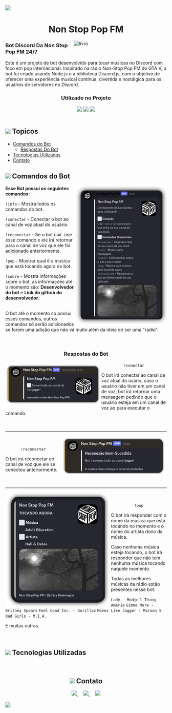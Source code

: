 <img src="https://zeno.fm/_ipx/_/https://images.zeno.fm/V2VsIpKBPVxfcZcMn-sG5YZnOKHcV0K66urj8DYNx14/rs:fill:2048:512/g:ce:0:0/aHR0cHM6Ly9wcm94eS56ZW5vLmZtL2NvbnRlbnQvc3RhdGlvbnMvYWd4emZucGxibTh0YzNSaGRITnlNZ3NTQ2tGMWRHaERiR2xsYm5RWWdJRGc5cUdDckFnTUN4SU9VM1JoZEdsdmJsQnliMlpwYkdVWWdJQ3dvWXpZOVFvTW9nRUVlbVZ1YncvbWljcm9zaXRlL2JhY2tncm91bmRfaW1hZ2UvP3U9MTY2MTUzODk0NjAwMA.webp">

<br>
<h1 align="center">Non Stop Pop FM</h1>


<img align="right" alt="livro" width="290" src="https://static.wikia.nocookie.net/gta/images/7/70/Non-stop-pop.png/revision/latest?cb=20150212115927&path-prefix=pt">

<!-- about me -->
 <h3 align="left">Bot Discord Da Non Stop Pop FM 24/7</h3>

Este é um projeto de bot desenvolvido para tocar músicas no Discord com foco em pop internacional. Inspirado na rádio Non-Stop Pop FM do GTA V, o bot foi criado usando Node.js e a biblioteca Discord.js, com o objetivo de oferecer uma experiência musical contínua, divertida e nostálgica para os usuários de servidores no Discord.

<div align="center"> 

<h3>Utilizado no Projeto</h3>

<img src="https://skillicons.dev/icons?i=nodejs" />
<img src="https://cdn.sanity.io/images/34ent8ly/production/ec37a3660704e1fa2b4246c9a01ab34e145194ad-824x824.png" width=50px/>
<img src="https://skillicons.dev/icons?i=discord" /><br>
</div></h4>

<br>

## <img src="https://static.wikia.nocookie.net/gta/images/7/70/Non-stop-pop.png/revision/latest?cb=20150212115927&path-prefix=pt" width="20px"> Topicos


- [Comandos do Bot](#comandos)
  - [Respostas Do Bot](#respostas)
- [Tecnologias Utilizadas](#tecnologias)
- [Contato](#Contato)


<h2 id="comandos">
  <img src="https://static.wikia.nocookie.net/gta/images/7/70/Non-stop-pop.png/revision/latest?cb=20150212115927&path-prefix=pt" width="25px"> Comandos do Bot
</h2>

<img align="right" width="290" src="./readme/image/IMG_20250519_235243.png">

**Esse Bot possui os seguintes comandos:**

`!info` - Mostra todos os comandos do bot.

`!conectar` - Conectar o bot ao canal de voz atual do usuário.

`!reconectar` - Se o bot cair. use esse comando e ele irá retornar para o canal de voz que ele foi adicionado anteriormente. 

`!pop` - Mostrar qual é a musica que está tocando agora no bot.

`!sobre` - Mostra informações sobre o bot, as informações até o momento são: **Desenvolvedor do bot** e **Link do github do desenvolvedor**. 

<br>
O bot até o momento só possui esses comandos, outros comandos só serão adicionados se forem uma adição que não vá muito além da ideia de ser uma "radio".
<br>
<br>
<br>

<h3 id="respostas" align="center">
   Respostas do Bot
</h3>

<!-- Conectar  -->

<img src="./readme/image/IMG_20250520_101556.png" align="left" width="300px">

<div align="center"> 

`!conectar`
 </div>
O bot irá conectar ao canal de voz atual do usário, caso o usuário não tiver em um canal de voz, bot irá retornar uma mensagem pedindo que o usuário esteja em um canal de voz ao para executar o comando.
<br>
<br>


<br>
<hr>


<!-- Reconectar  -->

<img src="./readme/image/reconectar.png" align="right" width="330px">

<br>
<div align="center"> 

`!reconectar`
 </div>
O bot irá reconectar ao canal de voz que ele se conectou anteriormente.
<br>
<br>

<br>
<hr>


<!-- pop  -->

<img src="./readme/image/pop.png" align="left" width="330px">

<br>
<div align="center"> 

`!pop`
 </div>
O bot irá responder com o nome da música que está tocando no momento e o nome do artista dono da música.<br>

Caso nenhuma música esteja tocando, o bot irá responder que não tem nenhuma música tocando naquele momento.<br>

Todas as melhores músicas da rádio estão presentes nesse bot:

`Lady - Modjo`
`1 Thing - Amerie`
`Gimme More - Britney Spears`
`Feel Good Inc. - Gorillaz`
`Moves Like Jagger - Maroon 5`
`Bad Girls - M.I.A.`

E muitas outras.
<br>
<br>
<br>

<h2 id="tecnologias">
  <img src="https://static.wikia.nocookie.net/gta/images/7/70/Non-stop-pop.png/revision/latest?cb=20150212115927&path-prefix=pt" width="25px"> Tecnologias Utilizadas
</h2>

<br>

<h2 id="Contato" align="center">
  <img src="https://static.wikia.nocookie.net/gta/images/7/70/Non-stop-pop.png/revision/latest?cb=20150212115927&path-prefix=pt" width="25px"> Contato
</h2>

<!-- minhas redes  --> 
  <div align="center"> 

  <a href="https://mail.google.com/mail/?view=cm&to=glauedson18s@gmail.com" target="_blank">
    <img src="https://skillicons.dev/icons?i=gmail" />
  </a>ﾠ
  <a href="https://www.linkedin.com/in/glauedson-carlos-89875b258/" target="_blank">
    <img src="https://skillicons.dev/icons?i=linkedin" />
  </a>ﾠ
  <a href="https://github.com/Glauedson" target="_blank">
    <img src="https://skillicons.dev/icons?i=github" />
  </a>

  </div>
  <br>

<img src="https://w0.peakpx.com/wallpaper/6/69/HD-wallpaper-city-video-game-grand-theft-auto-grand-theft-auto-v-los-santos.jpg">